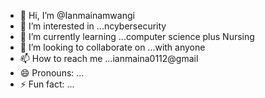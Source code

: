 - 👋 Hi, I’m @Ianmainamwangi
- 👀 I’m interested in ...ncybersecurity
- 🌱 I’m currently learning ...computer science plus Nursing
- 💞️ I’m looking to collaborate on ...with anyone
- 📫 How to reach me ...ianmaina0112@gmail
- 😄 Pronouns: ...
- ⚡ Fun fact: ...

<!---
Ianmainamwangi/Ianmainamwangi is a ✨ special ✨ repository because its `README.md` (this file) appears on your GitHub profile.
You can click the Preview link to take a look at your changes.
--->
